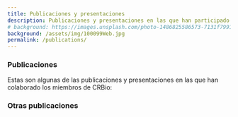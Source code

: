 ```yaml
---
title: Publicaciones y presentaciones
description: Publicaciones y presentaciones en las que han participado los miembros de CRBio.
# background: https://images.unsplash.com/photo-1486825586573-7131f7991bdd?auto=format&w=2000
background: /assets/img/100099Web.jpg
permalink: /publications/
---
```


### Publicaciones
Estas son algunas de las publicaciones y presentaciones en las que han colaborado los miembros de CRBio:

### Otras publicaciones
